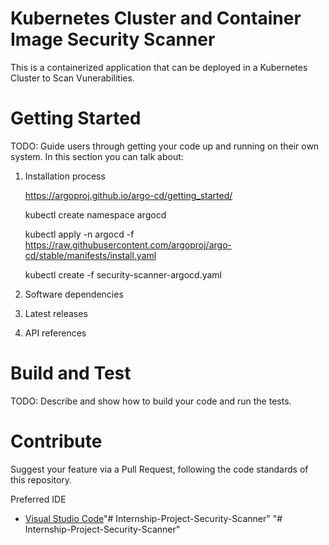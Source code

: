 # Kubernetes Cluster and Container Image Security Scanner
This is a containerized application that can be deployed in a Kubernetes Cluster to Scan Vunerabilities.

# Getting Started
TODO: Guide users through getting your code up and running on their own system. In this section you can talk about:
1.	Installation process

    https://argoproj.github.io/argo-cd/getting_started/

    kubectl create namespace argocd

    kubectl apply -n argocd -f https://raw.githubusercontent.com/argoproj/argo-cd/stable/manifests/install.yaml

    kubectl create -f security-scanner-argocd.yaml

2.	Software dependencies
3.	Latest releases
4.	API references

# Build and Test
TODO: Describe and show how to build your code and run the tests. 

# Contribute
Suggest your feature via a Pull Request, following the code standards of this repository.

Preferred IDE
- [Visual Studio Code](https://code.visualstudio.com/download)"# Internship-Project-Security-Scanner" 
"# Internship-Project-Security-Scanner" 
